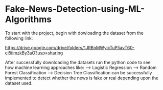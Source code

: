 # Fake-News-Detection-using-ML-Algorithms

To start with the project, begin with dowloading the dataset from the following link:

https://drive.google.com/drive/folders/1JRBnMWyicTuP5avT60-el5iimzkBy3aO?usp=sharing

After successfully downloading the datasets run the python code to see how machine learning approaches like:
--> Logistic Regression
--> Random Forest Classification
--> Decision Tree Classification
can be successfully implemented to detect whether the news is fake or real depending upon the dataset used.
